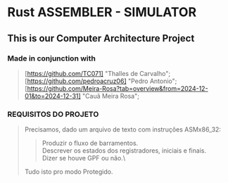 # Rust ASSEMBLER - SIMULATOR

## This is our Computer Architecture Project

### Made in conjunction with

> [https://github.com/TC071] "Thalles de Carvalho";  
> [https://github.com/pedroacruz06] "Pedro Antonio";  
> [https://github.com/Meira-Rosa?tab=overview&from=2024-12-01&to=2024-12-31] "Cauã Meira Rosa";  

### REQUISITOS DO PROJETO

> Precisamos, dado um arquivo de texto com instruções ASMx86_32:  
>> Produzir o fluxo de barramentos.\
>> Descrever os estados dos registradores, iniciais e finais.\
>> Dizer se houve GPF ou não.\
>
> Tudo isto pro modo Protegido.
